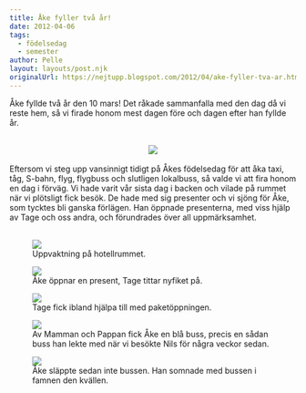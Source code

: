 ```yaml
---
title: Åke fyller två år!
date: 2012-04-06
tags: 
  - födelsedag
  - semester	
author: Pelle
layout: layouts/post.njk
originalUrl: https://nejtupp.blogspot.com/2012/04/ake-fyller-tva-ar.html
---
```


Åke fyllde två år den 10 mars! Det råkade sammanfalla med den dag då vi reste hem, så vi firade honom mest dagen före och dagen efter han fyllde år.</div><div class="separator" style="clear: both; text-align: center;"><br></div><div class="separator" style="clear: both; text-align: center;"><img src="../../../../img/Fo%CC%88delsedagskalas+hemma-_MG_2141.jpg"></div><br>Eftersom vi steg upp vansinnigt tidigt på Åkes födelsedag för att åka taxi, tåg, S-bahn, flyg, flygbuss och slutligen lokalbuss, så valde vi att fira honom en dag i förväg. Vi hade varit vår sista dag i backen och vilade på rummet när vi plötsligt fick besök. De hade med sig presenter och vi sjöng för Åke, som tycktes bli ganska förlägen. Han öppnade presenterna, med viss hjälp av Tage och oss andra, och förundrades över all uppmärksamhet.<br><br>

<figure>
	<img src="../../../../img/Skidresa+till+Mutters-_MG_1909.jpg">
	<figcaption>Uppvaktning på hotellrummet.</figcaption>
</figure>

<figure>
	<img src="../../../../img/Skidresa+till+Mutters-_MG_1922.jpg">
	<figcaption>Åke öppnar en present, Tage tittar nyfiket på.</figcaption>
</figure>

<figure>
	<img src="../../../../img/Skidresa+till+Mutters-_MG_1927.jpg">
	<figcaption>Tage fick ibland hjälpa till med paketöppningen.</figcaption>
</figure>

<figure>
	<img src="../../../../img/Skidresa+till+Mutters-_MG_1934.jpg">
	<figcaption>Av Mamman och Pappan fick Åke en blå buss, precis en sådan <br>buss han lekte med när vi besökte Nils för några veckor sedan.</figcaption>
</figure>

<figure>
	<img src="../../../../img/Skidresa+till+Mutters-_MG_1944.jpg">
	<figcaption>Åke släppte sedan inte bussen. Han somnade med bussen i famnen den kvällen.</figcaption>
</figure>
